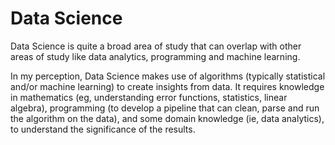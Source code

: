 # Data Science

Data Science is quite a broad area of study that can overlap with other areas of study like data analytics, programming and machine learning.

In my perception, Data Science makes use of algorithms \(typically statistical and/or machine learning\) to create insights from data. It requires knowledge in mathematics \(eg, understanding error functions, statistics, linear algebra\), programming \(to develop a pipeline that can clean, parse and run the algorithm on the data\), and some domain knowledge \(ie, data analytics\), to understand the significance of the results.

